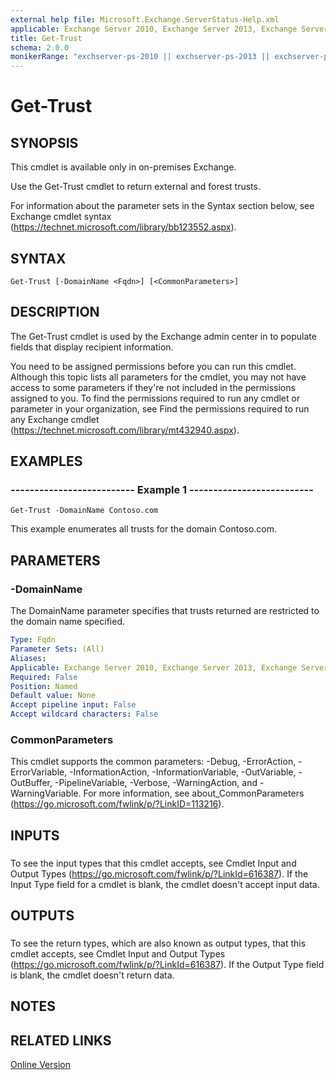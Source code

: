 ```yaml
---
external help file: Microsoft.Exchange.ServerStatus-Help.xml
applicable: Exchange Server 2010, Exchange Server 2013, Exchange Server 2016, Exchange Server 2019
title: Get-Trust
schema: 2.0.0
monikerRange: "exchserver-ps-2010 || exchserver-ps-2013 || exchserver-ps-2016 || exchserver-ps-2019"
---
```


# Get-Trust

## SYNOPSIS
This cmdlet is available only in on-premises Exchange.

Use the Get-Trust cmdlet to return external and forest trusts.

For information about the parameter sets in the Syntax section below, see Exchange cmdlet syntax (https://technet.microsoft.com/library/bb123552.aspx).

## SYNTAX

```
Get-Trust [-DomainName <Fqdn>] [<CommonParameters>]
```

## DESCRIPTION
The Get-Trust cmdlet is used by the Exchange admin center in to populate fields that display recipient information.

You need to be assigned permissions before you can run this cmdlet. Although this topic lists all parameters for the cmdlet, you may not have access to some parameters if they're not included in the permissions assigned to you. To find the permissions required to run any cmdlet or parameter in your organization, see Find the permissions required to run any Exchange cmdlet (https://technet.microsoft.com/library/mt432940.aspx).

## EXAMPLES

### -------------------------- Example 1 --------------------------
```
Get-Trust -DomainName Contoso.com
```

This example enumerates all trusts for the domain Contoso.com.

## PARAMETERS

### -DomainName
The DomainName parameter specifies that trusts returned are restricted to the domain name specified.

```yaml
Type: Fqdn
Parameter Sets: (All)
Aliases:
Applicable: Exchange Server 2010, Exchange Server 2013, Exchange Server 2016
Required: False
Position: Named
Default value: None
Accept pipeline input: False
Accept wildcard characters: False
```

### CommonParameters
This cmdlet supports the common parameters: -Debug, -ErrorAction, -ErrorVariable, -InformationAction, -InformationVariable, -OutVariable, -OutBuffer, -PipelineVariable, -Verbose, -WarningAction, and -WarningVariable. For more information, see about_CommonParameters (https://go.microsoft.com/fwlink/p/?LinkID=113216).

## INPUTS

###  
To see the input types that this cmdlet accepts, see Cmdlet Input and Output Types (https://go.microsoft.com/fwlink/p/?LinkId=616387). If the Input Type field for a cmdlet is blank, the cmdlet doesn't accept input data.

## OUTPUTS

###  
To see the return types, which are also known as output types, that this cmdlet accepts, see Cmdlet Input and Output Types (https://go.microsoft.com/fwlink/p/?LinkId=616387). If the Output Type field is blank, the cmdlet doesn't return data.

## NOTES

## RELATED LINKS

[Online Version](https://technet.microsoft.com/library/3261c1bd-bb8b-479d-af4d-48fee7b4b357.aspx)
